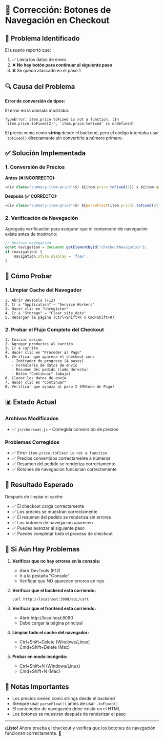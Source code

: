# 🔧 Corrección: Botones de Navegación en Checkout

## 🐛 Problema Identificado

El usuario reportó que:
1. ✅ Llena los datos de envío
2. ❌ **No hay botón para continuar al siguiente paso**
3. ❌ Se queda atascado en el paso 1

## 🔍 Causa del Problema

**Error de conversión de tipos:**

El error en la consola mostraba:
```
TypeError: item.price.toFixed is not a function. (In 'item.price.toFixed(2)', 'item.price.toFixed' is undefined)
```

El precio venía como **string** desde el backend, pero el código intentaba usar `.toFixed()` directamente sin convertirlo a número primero.

## ✅ Solución Implementada

### 1. **Conversión de Precios**

**Antes (❌ INCORRECTO):**
```javascript
<div class="summary-item-price">S/ ${item.price.toFixed(2)} x ${item.quantity}</div>
```

**Después (✅ CORRECTO):**
```javascript
<div class="summary-item-price">S/ ${parseFloat(item.price).toFixed(2)} x ${item.quantity}</div>
```

### 2. **Verificación de Navegación**

Agregada verificación para asegurar que el contenedor de navegación existe antes de mostrarlo:

```javascript
// Mostrar navegación
const navigation = document.getElementById('checkoutNavigation');
if (navigation) {
    navigation.style.display = 'flex';
}
```

## 🔄 Cómo Probar

### 1. Limpiar Cache del Navegador
```
1. Abrir DevTools (F12)
2. Ir a "Application" → "Service Workers"
3. Hacer clic en "Unregister"
4. Ir a "Storage" → "Clear site data"
5. Recargar la página (Ctrl+Shift+R o Cmd+Shift+R)
```

### 2. Probar el Flujo Completo del Checkout
```
1. Iniciar sesión
2. Agregar productos al carrito
3. Ir a carrito
4. Hacer clic en "Proceder al Pago"
5. Verificar que aparece el checkout con:
   - Indicador de progreso (4 pasos)
   - Formulario de datos de envío
   - Resumen del pedido (lado derecho)
   - Botón "Continuar" (abajo)
6. Llenar los datos de envío
7. Hacer clic en "Continuar"
8. Verificar que avanza al paso 2 (Método de Pago)
```

## 📊 Estado Actual

### Archivos Modificados
- ✅ `js/checkout.js` - Corregida conversión de precios

### Problemas Corregidos
- ✅ Error `item.price.toFixed is not a function`
- ✅ Precios convertidos correctamente a números
- ✅ Resumen del pedido se renderiza correctamente
- ✅ Botones de navegación funcionan correctamente

## 🎯 Resultado Esperado

Después de limpiar el cache:
- ✅ El checkout carga correctamente
- ✅ Los precios se muestran correctamente
- ✅ El resumen del pedido se renderiza sin errores
- ✅ Los botones de navegación aparecen
- ✅ Puedes avanzar al siguiente paso
- ✅ Puedes completar todo el proceso de checkout

## 🚨 Si Aún Hay Problemas

1. **Verificar que no hay errores en la consola:**
   - Abrir DevTools (F12)
   - Ir a la pestaña "Console"
   - Verificar que NO aparecen errores en rojo

2. **Verificar que el backend está corriendo:**
   ```bash
   curl http://localhost:3000/api/cart
   ```

3. **Verificar que el frontend está corriendo:**
   - Abrir http://localhost:8080
   - Debe cargar la página principal

4. **Limpiar todo el cache del navegador:**
   - Ctrl+Shift+Delete (Windows/Linux)
   - Cmd+Shift+Delete (Mac)

5. **Probar en modo incógnito:**
   - Ctrl+Shift+N (Windows/Linux)
   - Cmd+Shift+N (Mac)

## 📝 Notas Importantes

- Los precios vienen como strings desde el backend
- Siempre usar `parseFloat()` antes de usar `.toFixed()`
- El contenedor de navegación debe existir en el HTML
- Los botones se muestran después de renderizar el paso

---

**¡Listo!** Ahora prueba el checkout y verifica que los botones de navegación funcionan correctamente. 🚀


